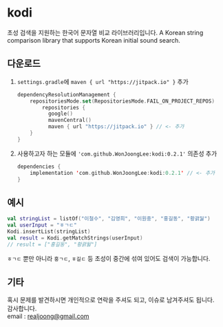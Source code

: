 # kodi
초성 검색을 지원하는 한국어 문자열 비교 라이브러리입니다.
A Korean string comparison library that supports Korean initial sound search.

## 다운로드
1. `settings.gradle`에 `maven { url "https://jitpack.io" }` 추가
   ```kotlin
   dependencyResolutionManagement {  
       repositoriesMode.set(RepositoriesMode.FAIL_ON_PROJECT_REPOS)  
           repositories {  
             google()  
             mavenCentral()  
             maven { url "https://jitpack.io" } // <- 추가
       }
   }
   ```
2. 사용하고자 하는 모듈에 `'com.github.WonJoongLee:kodi:0.2.1'` 의존성 추가
   ```kotlin
   dependencies {  
       implementation 'com.github.WonJoongLee:kodi:0.2.1' // <- 추가
   }
   ```

## 예시
```kotlin
val stringList = listOf("이철수", "김영희", "이원중", "홍길동", "황괅뒳")
val userInput = "ㅎㄱㄷ"
Kodi.insertList(stringList)
val result = Kodi.getMatchStrings(userInput)
// result = ["홍길동", "황괅뒳"]
```
`ㅎㄱㄷ` 뿐만 아니라 `홍ㄱㄷ`, `ㅎ길ㄷ` 등 초성이 중간에 섞여 있어도 검색이 가능합니다.

## 기타
혹시 문제를 발견하시면 개인적으로 연락을 주셔도 되고, 이슈로 남겨주셔도 됩니다.<br>
감사합니다.<br>
email : realjoong@gmail.com
